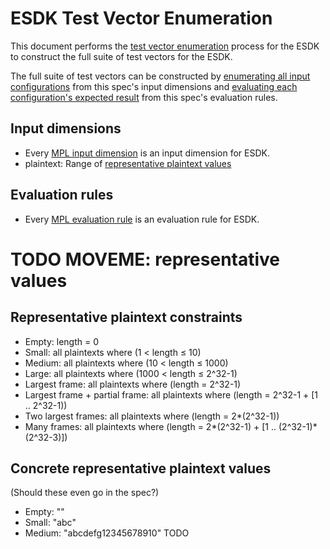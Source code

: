 [//]: # "Copyright Amazon.com Inc. or its affiliates. All Rights Reserved."
[//]: # "SPDX-License-Identifier: CC-BY-SA-4.0"

# ESDK Test Vector Enumeration 

This document performs the [test vector enumeration](test-vector-enumeration.md) process for the ESDK
to construct the full suite of test vectors
for the ESDK.

The full suite of test vectors can be constructed
by [enumerating all input configurations](test-vector-enumeration.md#enumerating-input-configurations) from this spec's input dimensions
and [evaluating each configuration's expected result](test-vector-enumeration.md#determining-expected-results) from this spec's evaluation rules.

## Input dimensions

- Every [MPL input dimension](mpl-test-vector-enumeration.md#input-dimensions) is an input dimension for ESDK.
- plaintext: Range of [representative plaintext values](#representative-plaintext-constraints)

## Evaluation rules

- Every [MPL evaluation rule](mpl-test-vector-enumeration.md#evaluation-rules) is an evaluation rule for ESDK.

# TODO MOVEME: representative values

## Representative plaintext constraints

* Empty: length = 0
* Small: all plaintexts where (1 < length ≤ 10)
* Medium: all plaintexts where (10 < length ≤ 1000)
* Large: all plaintexts where (1000 < length ≤ 2^32-1)
* Largest frame: all plaintexts where (length = 2^32-1)
* Largest frame + partial frame: all plaintexts where (length = 2^32-1 + [1 .. 2^32-1))
* Two largest frames: all plaintexts where (length = 2*(2^32-1))
* Many frames: all plaintexts where (length = 2*(2^32-1) + [1 .. (2^32-1)*(2^32-3)])

## Concrete representative plaintext values

(Should these even go in the spec?)

* Empty: ""
* Small: "abc"
* Medium: "abcdefg12345678910"
TODO
